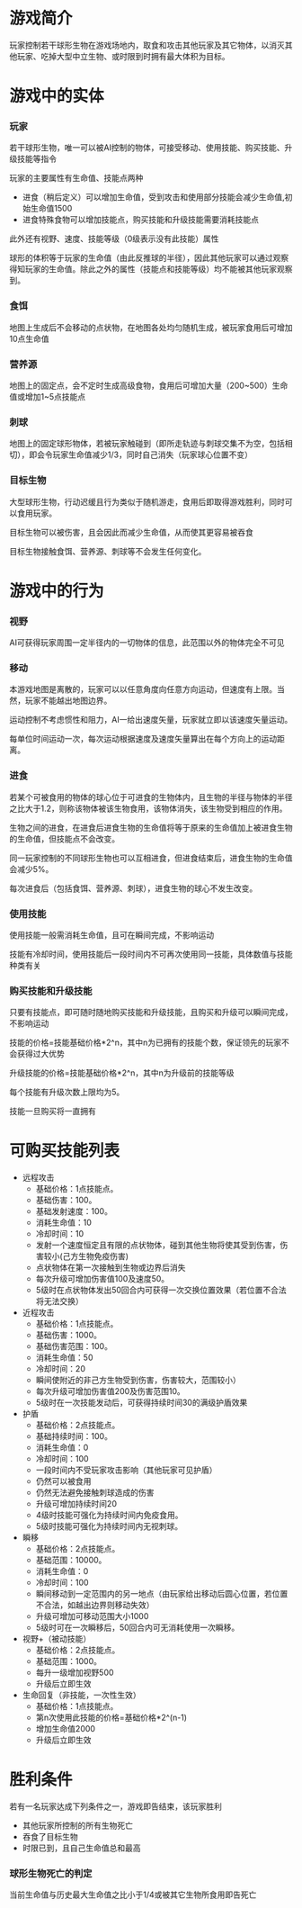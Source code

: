 # 游戏简介

玩家控制若干球形生物在游戏场地内，取食和攻击其他玩家及其它物体，以消灭其他玩家、吃掉大型中立生物、或时限到时拥有最大体积为目标。

# 游戏中的实体

### 玩家
若干球形生物，唯一可以被AI控制的物体，可接受移动、使用技能、购买技能、升级技能等指令

玩家的主要属性有生命值、技能点两种
* 进食（稍后定义）可以增加生命值，受到攻击和使用部分技能会减少生命值,初始生命值1500
* 进食特殊食物可以增加技能点，购买技能和升级技能需要消耗技能点

此外还有视野、速度、技能等级（0级表示没有此技能）属性

球形的体积等于玩家的生命值（由此反推球的半径），因此其他玩家可以通过观察得知玩家的生命值。除此之外的属性（技能点和技能等级）均不能被其他玩家观察到。

### 食饵

地图上生成后不会移动的点状物，在地图各处均匀随机生成，被玩家食用后可增加10点生命值

### 营养源

地图上的固定点，会不定时生成高级食物，食用后可增加大量（200~500）生命值或增加1~5点技能点

### 刺球

地图上的固定球形物体，若被玩家触碰到（即所走轨迹与刺球交集不为空，包括相切），即会令玩家生命值减少1/3，同时自己消失（玩家球心位置不变）

### 目标生物

大型球形生物，行动迟缓且行为类似于随机游走，食用后即取得游戏胜利，同时可以食用玩家。

目标生物可以被伤害，且会因此而减少生命值，从而使其更容易被吞食

目标生物接触食饵、营养源、刺球等不会发生任何变化。

# 游戏中的行为

### 视野

AI可获得玩家周围一定半径内的一切物体的信息，此范围以外的物体完全不可见

### 移动

本游戏地图是离散的，玩家可以以任意角度向任意方向运动，但速度有上限。当然，玩家不能越出地图边界。

运动控制不考虑惯性和阻力，AI一给出速度矢量，玩家就立即以该速度矢量运动。

每单位时间运动一次，每次运动根据速度及速度矢量算出在每个方向上的运动距离。

### 进食

若某个可被食用的物体的球心位于可进食的生物体内，且生物的半径与物体的半径之比大于1.2，则称该物体被该生物食用，该物体消失，该生物受到相应的作用。

生物之间的进食，在进食后进食生物的生命值将等于原来的生命值加上被进食生物的生命值，但技能点不会改变。

同一玩家控制的不同球形生物也可以互相进食，但进食结束后，进食生物的生命值会减少5%。

每次进食后（包括食饵、营养源、刺球），进食生物的球心不发生改变。

### 使用技能

使用技能一般需消耗生命值，且可在瞬间完成，不影响运动

技能有冷却时间，使用技能后一段时间内不可再次使用同一技能，具体数值与技能种类有关

### 购买技能和升级技能

只要有技能点，即可随时随地购买技能和升级技能，且购买和升级可以瞬间完成，不影响运动

技能的价格=技能基础价格*2^n，其中n为已拥有的技能个数，保证领先的玩家不会获得过大优势

升级技能的价格=技能基础价格*2^n，其中n为升级前的技能等级

每个技能有升级次数上限均为5。

技能一旦购买将一直拥有

# 可购买技能列表

* 远程攻击
  * 基础价格：1点技能点。
  * 基础伤害：100。
  * 基础发射速度：100。
  * 消耗生命值：10
  * 冷却时间：10
  * 发射一个速度恒定且有限的点状物体，碰到其他生物将使其受到伤害，伤害较小(己方生物免疫伤害)
  * 点状物体在第一次接触到生物或边界后消失
  * 每次升级可增加伤害值100及速度50。
  * 5级时在点状物体发出50回合内可获得一次交换位置效果（若位置不合法将无法交换）
* 近程攻击
  * 基础价格：1点技能点。
  * 基础伤害：1000。  
  * 基础伤害范围：100。
  * 消耗生命值：50
  * 冷却时间：20
  * 瞬间使附近的非己方生物受到伤害，伤害较大，范围较小）
  * 每次升级可增加伤害值200及伤害范围10。
  * 5级时在一次技能发动后，可获得持续时间30的满级护盾效果
* 护盾
  * 基础价格：2点技能点。
  * 基础持续时间：100。
  * 消耗生命值：0
  * 冷却时间：100
  * 一段时间内不受玩家攻击影响（其他玩家可见护盾）
  * 仍然可以被食用
  * 仍然无法避免接触刺球造成的伤害
  * 升级可增加持续时间20
  * 4级时技能可强化为持续时间内免疫食用。
  * 5级时技能可强化为持续时间内无视刺球。
* 瞬移
  * 基础价格：2点技能点。
  * 基础范围：10000。
  * 消耗生命值：0
  * 冷却时间：100
  * 瞬间移动到一定范围内的另一地点（由玩家给出移动后圆心位置，若位置不合法，如越出边界则移动失效）
  * 升级可增加可移动范围大小1000
  * 5级时可在一次瞬移后，50回合内可无消耗使用一次瞬移。
* 视野+（被动技能）
  * 基础价格：2点技能点。
  * 基础范围：1000。
  * 每升一级增加视野500
  * 升级后立即生效
* 生命回复（非技能，一次性生效）
  * 基础价格：1点技能点。
  * 第n次使用此技能的价格=基础价格*2^(n-1)
  * 增加生命值2000
  * 升级后立即生效

# 胜利条件

若有一名玩家达成下列条件之一，游戏即告结束，该玩家胜利
* 其他玩家所控制的所有生物死亡
* 吞食了目标生物
* 时限已到，且自己生命值总和最高

### 球形生物死亡的判定

当前生命值与历史最大生命值之比小于1/4或被其它生物所食用即告死亡
